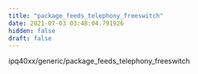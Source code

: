 ```yaml
---
title: "package_feeds_telephony_freeswitch"
date: 2021-07-03 03:48:04.791926
hidden: false
draft: false
---
```


ipq40xx/generic/package_feeds_telephony_freeswitch

